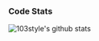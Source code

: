 ### Code Stats
![103style's github stats](https://github-readme-stats.vercel.app/api?username=103style&show_icons=true&theme=dracula)
